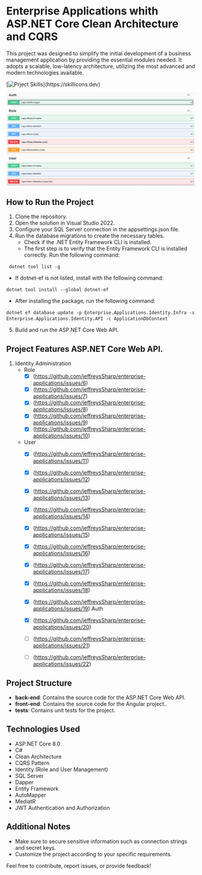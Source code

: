 # Enterprise Applications whith ASP.NET Core Clean Architecture and CQRS
  This project was designed to simplify the initial development of a business management 
  application by providing the essential modules needed. It adopts a scalable, low-latency 
  architecture, utilizing the most advanced and modern technologies available.

[![Prject Skills](https://skillicons.dev/icons?i=dotnet,cs,angular,ts,html,css,bootstrap,docker,github,rabbitmq,aws,mongodb,postgres,)](https://skillicons.dev)

![Screenshot of the documentation using Swagger.](.doc/img/1-swagger-identity-manager.JPG)

## How to Run the Project
1. Clone the repository.
2. Open the solution in Visual Studio 2022.
3. Configure your SQL Server connection in the appsettings.json file.
4. Run the database migrations to create the necessary tables.
   - Check if the .NET Entity Framework CLI is installed.
   - The first step is to verify that the Entity Framework CLI is installed correctly. Run the following command:

```
 dotnet tool list -g
```

   - If dotnet-ef is not listed, install with the following command:

```
dotnet tool install --global dotnet-ef
```

   - After installing the package, run the following command:

```
dotnet ef database update -p Enterprise.Applications.Identity.Infra -s Enterprise.Applications.Identity.API -c ApplicationDbContext`
```

5. Build and run the ASP.NET Core Web API.



## Project Features ASP.NET Core Web API.
1. Identity Administration
   - Role
     - [x] (https://github.com/jeffreysSharp/enterprise-applications/issues/6)
     - [x] (https://github.com/jeffreysSharp/enterprise-applications/issues/7)
     - [x] (https://github.com/jeffreysSharp/enterprise-applications/issues/8)
     - [x] (https://github.com/jeffreysSharp/enterprise-applications/issues/9)
     - [x] (https://github.com/jeffreysSharp/enterprise-applications/issues/10)
   - User
     - [x] (https://github.com/jeffreysSharp/enterprise-applications/issues/11)
     - [x] (https://github.com/jeffreysSharp/enterprise-applications/issues/12)
     - [x] (https://github.com/jeffreysSharp/enterprise-applications/issues/13)
     - [x] (https://github.com/jeffreysSharp/enterprise-applications/issues/14)
     - [x] (https://github.com/jeffreysSharp/enterprise-applications/issues/15)
     - [x] (https://github.com/jeffreysSharp/enterprise-applications/issues/16)
     - [x] (https://github.com/jeffreysSharp/enterprise-applications/issues/17)
     - [x] (https://github.com/jeffreysSharp/enterprise-applications/issues/18)
     - [x] (https://github.com/jeffreysSharp/enterprise-applications/issues/19)
   Auth
     - [x] (https://github.com/jeffreysSharp/enterprise-applications/issues/20)
     - [ ] (https://github.com/jeffreysSharp/enterprise-applications/issues/21)
     - [ ] (https://github.com/jeffreysSharp/enterprise-applications/issues/22)


## Project Structure
- **back-end**: Contains the source code for the ASP.NET Core Web API.
- **front-end**: Contains the source code for the Angular project..
- **tests**: Contains unit tests for the project.

## Technologies Used
- ASP.NET Core 8.0
- C#
- Clean Architecture
- CQRS Pattern
- Identity (Role and User Management)
- SQL Server
- Dapper
- Entity Framework
- AutoMapper
- MediatR
- JWT Authentication and Authorization

## Additional Notes
- Make sure to secure sensitive information such as connection strings and secret keys.
- Customize the project according to your specific requirements.

Feel free to contribute, report issues, or provide feedback!

